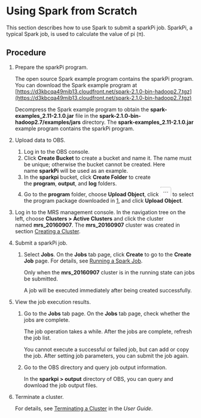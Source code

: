 # Using Spark from Scratch<a name="EN-US_TOPIC_0125375446"></a>

This section describes how to use Spark to submit a sparkPi job. SparkPi, a typical Spark job, is used to calculate the value of pi \(π\).

## Procedure<a name="s975d789db3f14bff9ce57a2cfd30992c"></a>

1.  <a name="l16861bd9eed2462b8c8624a720cf5ab5"></a>Prepare the sparkPi program.

    The open source Spark example program contains the sparkPi program. You can download the Spark example program at  [https://d3kbcqa49mib13.cloudfront.net/spark-2.1.0-bin-hadoop2.7.tgz](https://d3kbcqa49mib13.cloudfront.net/spark-2.1.0-bin-hadoop2.7.tgz)

    Decompress the Spark example program to obtain the  **spark-examples\_2.11-2.1.0.jar** file in the **spark-2.1.0-bin-hadoop2.7/examples/jars** directory. The **spark-examples\_2.11-2.1.0.jar**  example program contains the sparkPi program.

2.  Upload data to OBS.
    1.  Log in to the OBS console.
    2.  Click  **Create Bucket** to create a bucket and name it. The name must be unique; otherwise the bucket cannot be created. Here name **sparkPi**  will be used as an example.
    3.  In the  **sparkpi** bucket, click **Create Folder** to create the **program**, **output**, and **log** folders.
    4.  Go to the  **program** folder, choose  **Upload Object**, click ![](figures/icon_mrs_obsmanu.jpg) to select the program package downloaded in [1](#l16861bd9eed2462b8c8624a720cf5ab5), and click **Upload Object**.

3.  Log in to the MRS management console. In the navigation tree on the left, choose  **Clusters \> Active Clusters** and click the cluster named **mrs\_20160907**. The **mrs\_20160907** cluster was created in section [Creating a Cluster](creating-a-cluster_quick-start.md).
4.  Submit a sparkPi job.
    1.  Select  **Jobs**. On the **Jobs** tab page, click **Create** to go to the **Create Job** page. For details, see  [Running a Spark Job](running-a-spark-job.md).

        Only when the  **mrs\_20160907**  cluster is in the running state can jobs be submitted.

        A job will be executed immediately after being created successfully.

5.  View the job execution results.
    1.  Go to the  **Jobs** tab page. On the **Jobs**  tab page, check whether the jobs are complete.

        The job operation takes a while. After the jobs are complete, refresh the job list.

        You cannot execute a successful or failed job, but can add or copy the job. After setting job parameters, you can submit the job again.

    2.  Go to the OBS directory and query job output information.

        In the  **sparkpi \> output**  directory of OBS, you can query and download the job output files.

6.  Terminate a cluster.

    For details, see  [Terminating a Cluster](terminating-a-cluster.md) in the _User Guide_.


